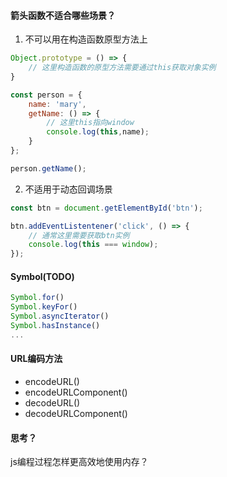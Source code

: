 #### 箭头函数不适合哪些场景？

1. 不可以用在构造函数原型方法上
```js
Object.prototype = () => {
    // 这里构造函数的原型方法需要通过this获取对象实例
}

const person = {
    name: 'mary',
    getName: () => {
        // 这里this指向window
        console.log(this,name);
    }
};

person.getName();
```

2. 不适用于动态回调场景
```js
const btn = document.getElementById('btn');

btn.addEventListentener('click', () => {
    // 通常这里需要获取btn实例
    console.log(this === window);
});
```

#### Symbol(TODO)

```js
Symbol.for()
Symbol.keyFor()
Symbol.asyncIterator()
Symbol.hasInstance()
...
```

#### URL编码方法
- encodeURL()
- encodeURLComponent()
- decodeURL()
- decodeURLComponent()

#### 思考？

js编程过程怎样更高效地使用内存？